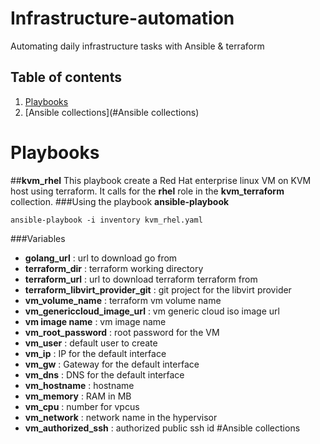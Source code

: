 # Infrastructure-automation
 Automating daily infrastructure tasks with Ansible & terraform
## Table of contents
1. [Playbooks](#Playbooks)
2. [Ansible collections](#Ansible collections)

# Playbooks
##**kvm_rhel**
This playbook create a Red Hat enterprise linux VM on KVM host using terraform.
It calls for the **rhel** role in the **kvm_terraform** collection.
###Using the playbook
**ansible-playbook**
```
ansible-playbook -i inventory kvm_rhel.yaml
```
###Variables
- **golang_url** : url to download go from
- **terraform_dir** : terraform working directory
- **terraform_url** : url to download terraform terraform from
- **terraform_libvirt_provider_git** : git project for the libvirt provider
- **vm_volume_name** : terraform vm volume name
- **vm_genericcloud_image_url** : vm generic cloud iso image url
- **vm image name** : vm image name
- **vm_root_password** : root password for the VM
- **vm_user** : default user to create
- **vm_ip** : IP for the default interface
- **vm_gw** : Gateway for the default interface
- **vm_dns** : DNS for the default interface
- **vm_hostname** : hostname
- **vm_memory** : RAM in MB
- **vm_cpu** : number for vpcus
- **vm_network** : network name in the hypervisor
- **vm_authorized_ssh** : authorized public ssh id
#Ansible collections
